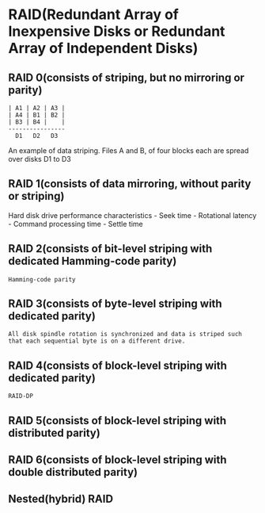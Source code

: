 # RAID(Redundant Array of Inexpensive Disks or Redundant Array of Independent Disks)

## RAID 0(consists of striping, but no mirroring or parity)
	| A1 | A2 | A3 |
	| A4 | B1 | B2 |
	| B3 | B4 |    |
	----------------
	  D1   D2   D3
An example of data striping. Files A and B, of four blocks each are spread over disks D1 to D3

## RAID 1(consists of data mirroring, without parity or striping)
Hard disk drive performance characteristics
	- Seek time
	- Rotational latency
	- Command processing time
	- Settle time

## RAID 2(consists of bit-level striping with dedicated Hamming-code parity)
	Hamming-code parity

## RAID 3(consists of byte-level striping with dedicated parity)
	All disk spindle rotation is synchronized and data is striped such that each sequential byte is on a different drive.

## RAID 4(consists of block-level striping with dedicated parity)
	RAID-DP

## RAID 5(consists of block-level striping with distributed parity)

## RAID 6(consists of block-level striping with double distributed parity)

## Nested(hybrid) RAID
